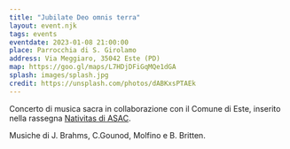 ```yaml
---
title: "Jubilate Deo omnis terra"
layout: event.njk
tags: events
eventdate: 2023-01-08 21:00:00
place: Parrocchia di S. Girolamo 
address: Via Meggiaro, 35042 Este (PD)
map: https://goo.gl/maps/L7HDjDFiGqMQe1dGA
splash: images/splash.jpg
credit: https://unsplash.com/photos/dABKxsPTAEk
---
```


Concerto di musica sacra in collaborazione con il Comune di Este, inserito nella
rassegna <a href="https://www.asac-cori.it/it/cosa-facciamo/nativitasveneto" class="underline">Nativitas di ASAC</a>.

Musiche di J. Brahms, C.Gounod, Molfino e B. Britten.

